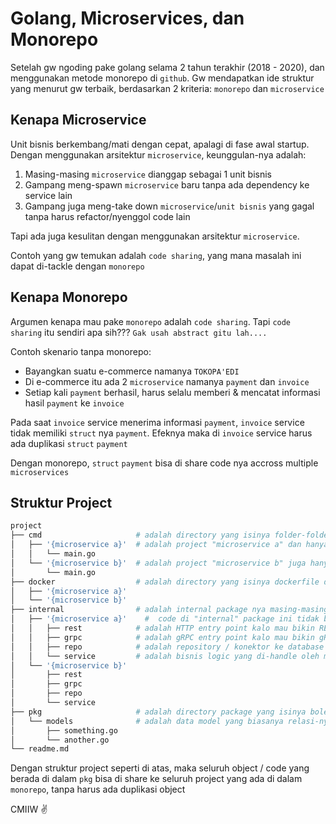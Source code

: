 # Golang, Microservices, dan Monorepo

Setelah gw ngoding pake golang selama 2 tahun terakhir (2018 - 2020), dan menggunakan metode monorepo di `github`.
Gw mendapatkan ide struktur yang menurut gw terbaik, berdasarkan 2 kriteria: `monorepo` dan `microservice`

## Kenapa Microservice

Unit bisnis berkembang/mati dengan cepat, apalagi di fase awal startup.
Dengan menggunakan arsitektur `microservice`, keunggulan-nya adalah:

1. Masing-masing `microservice` dianggap sebagai 1 unit bisnis
2. Gampang meng-spawn `microservice` baru tanpa ada dependency ke service lain
3. Gampang juga meng-take down `microservice`/`unit bisnis` yang gagal tanpa harus refactor/nyenggol code lain

Tapi ada juga kesulitan dengan menggunakan arsitektur `microservice`.

Contoh yang gw temukan adalah `code sharing`, yang mana masalah ini dapat di-tackle dengan `monorepo`

## Kenapa Monorepo

Argumen kenapa mau pake `monorepo` adalah `code sharing`.
Tapi `code sharing` itu sendiri apa sih??? `Gak usah abstract gitu lah....`

Contoh skenario tanpa monorepo:

* Bayangkan suatu e-commerce namanya `TOKOPA'EDI`
* Di e-commerce itu ada 2 `microservice` namanya `payment` dan `invoice`
* Setiap kali `payment` berhasil, harus selalu memberi & mencatat informasi hasil `payment` ke `invoice`

Pada saat `invoice` service menerima informasi `payment`, `invoice` service tidak memiliki `struct` nya `payment`.
Efeknya maka di `invoice` service harus ada duplikasi `struct` `payment`

Dengan monorepo, `struct` `payment` bisa di share code nya accross multiple `microservices`

## Struktur Project

```bash
project
├── cmd                     # adalah directory yang isinya folder-folder microservice
│   ├── '{microservice a}'  # adalah project "microservice a" dan hanya memiliki fungsi "main" untuk startup aplikasi
│   │   └── main.go
│   └── '{microservice b}'  # adalah project "microservice b" juga hanya memiliki fungsi "main" untuk startup aplikasi
│       └── main.go
├── docker                  # adalah directory yang isinya dockerfile dari masing-masing microservice
│   ├── '{microservice a}'
│   └── '{microservice b}'
├── internal                # adalah internal package nya masing-masing microservice yang ada
│   ├── '{microservice a}'    #  code di "internal" package ini tidak boleh di share antar microservice
│   │   ├── rest            # adalah HTTP entry point kalo mau bikin REST API
│   │   ├── grpc            # adalah gRPC entry point kalo mau bikin gRPC
│   │   ├── repo            # adalah repository / konektor ke database
│   │   └── service         # adalah bisnis logic yang di-handle oleh microservice ybs
│   └── '{microservice b}'
│       ├── rest
│       ├── grpc
│       ├── repo
│       └── service
├── pkg                     # adalah directory package yang isinya boleh di share ke seluruh project yang ada di repository
│   └── models              # adalah data model yang biasanya relasi-nya 1:1 ke database
│       ├── something.go
│       └── another.go
└── readme.md
```

Dengan struktur project seperti di atas, maka seluruh object / code yang berada di dalam `pkg`
 bisa di share ke seluruh project yang ada di dalam `monorepo`, tanpa harus ada duplikasi object

CMIIW :v:
